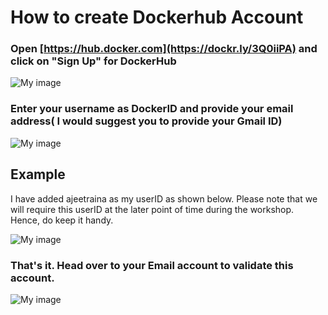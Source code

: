 # How to create Dockerhub Account

### Open [https://hub.docker.com](https://dockr.ly/3Q0iiPA) and click on "Sign Up" for DockerHub

![My image](https://github.com/collabnix/dockerlabs/blob/master/workshop/docker/dockerhub1.png)

### Enter your username as DockerID and provide your email address( I would suggest you to provide your Gmail ID)

![My image](https://github.com/collabnix/dockerlabs/blob/master/workshop/docker/dockerhub2.png)

## Example

I have added ajeetraina as my userID as shown below. Please note that we will require this userID at the later point of time during the workshop. Hence, do keep it handy.

![My image](https://github.com/collabnix/dockerlabs/blob/master/workshop/docker/dockerhub3.png)

### That's it. Head over to your Email account to validate this account.


![My image](https://github.com/collabnix/dockerlabs/blob/master/workshop/docker/dockerhub4.png)



